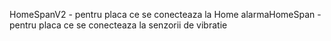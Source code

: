 HomeSpanV2 - pentru placa ce se conecteaza la Home
alarmaHomeSpan - pentru placa ce se conecteaza la senzorii de vibratie

